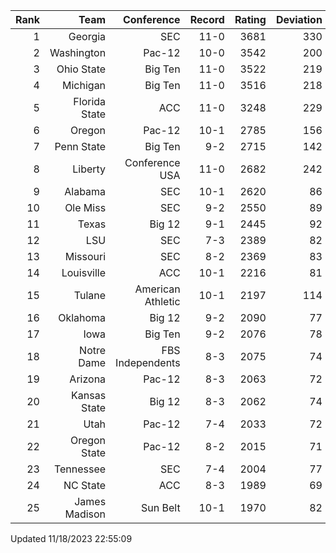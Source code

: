 | Rank  | Team                 | Conference           | Record   | Rating | Deviation |
| ---:  | ---:                 | ---:                 | ---:     | ---:   | ---:      |
| 1     | Georgia              | SEC                  | 11-0     | 3681   | 330       |
| 2     | Washington           | Pac-12               | 10-0     | 3542   | 200       |
| 3     | Ohio State           | Big Ten              | 11-0     | 3522   | 219       |
| 4     | Michigan             | Big Ten              | 11-0     | 3516   | 218       |
| 5     | Florida State        | ACC                  | 11-0     | 3248   | 229       |
| 6     | Oregon               | Pac-12               | 10-1     | 2785   | 156       |
| 7     | Penn State           | Big Ten              | 9-2      | 2715   | 142       |
| 8     | Liberty              | Conference USA       | 11-0     | 2682   | 242       |
| 9     | Alabama              | SEC                  | 10-1     | 2620   | 86        |
| 10    | Ole Miss             | SEC                  | 9-2      | 2550   | 89        |
| 11    | Texas                | Big 12               | 9-1      | 2445   | 92        |
| 12    | LSU                  | SEC                  | 7-3      | 2389   | 82        |
| 13    | Missouri             | SEC                  | 8-2      | 2369   | 83        |
| 14    | Louisville           | ACC                  | 10-1     | 2216   | 81        |
| 15    | Tulane               | American Athletic    | 10-1     | 2197   | 114       |
| 16    | Oklahoma             | Big 12               | 9-2      | 2090   | 77        |
| 17    | Iowa                 | Big Ten              | 9-2      | 2076   | 78        |
| 18    | Notre Dame           | FBS Independents     | 8-3      | 2075   | 74        |
| 19    | Arizona              | Pac-12               | 8-3      | 2063   | 72        |
| 20    | Kansas State         | Big 12               | 8-3      | 2062   | 74        |
| 21    | Utah                 | Pac-12               | 7-4      | 2033   | 72        |
| 22    | Oregon State         | Pac-12               | 8-2      | 2015   | 71        |
| 23    | Tennessee            | SEC                  | 7-4      | 2004   | 77        |
| 24    | NC State             | ACC                  | 8-3      | 1989   | 69        |
| 25    | James Madison        | Sun Belt             | 10-1     | 1970   | 82        |

Updated 11/18/2023 22:55:09
